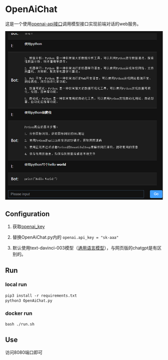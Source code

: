# OpenAiChat

这是一个使用[openai-api接口](https://beta.openai.com/docs/api-reference/completions/create)调用模型接口实现前端对话的web服务。

![image-20221215191459762](image-20221215191459762.png)

## Configuration

1. 获取[openai_key](https://beta.openai.com/account/api-keys)

2. 替换OpenAiChat.py内的 `openai.api_key = "sk-aaa"`

3. 默认使用text-davinci-003模型（[通用语言模型](https://beta.openai.com/docs/models/gpt-3)），与网页版的chatgpt是有区别的。

## Run

### local run

```
pip3 install -r requirements.txt
python3 OpenAiChat.py
```

### docker run

```
bash ./run.sh
```

## Use

访问8080端口即可